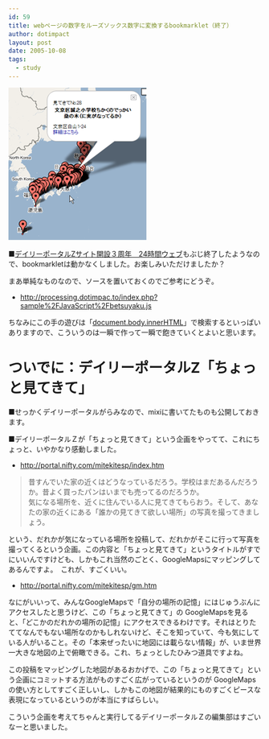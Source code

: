 ```yaml
---
id: 59
title: webページの数字をルーズソックス数字に変換するbookmarklet（終了）
author: dotimpact
layout: post
date: 2005-10-08
tags:
  - study
---
```

<img class="img_R" src='/hexo/images/wp-content/uploads/2008/02/betsuyaku.png' alt='betsuyaku.png' />

■[デイリーポータルZサイト開設３周年　24時間ウェブ][1]もぶじ終了したようなので、bookmarkletは動かなくしました。お楽しみいただけましたか？

まあ単純なものなので、ソースを置いておくのでご参考にどうぞ。

  * <http://processing.dotimpac.to/index.php?sample%2FJavaScript%2Fbetsuyaku.js>

ちなみにこの手の遊びは「[document.body.innerHTML][2]」で検索するといっぱいありますので、こういうのは一瞬で作って一瞬で飽きていくとよいと思います。

# ついでに：デイリーポータルZ「ちょっと見てきて」

■せっかくデイリーポータルがらみなので、mixiに書いてたものも公開しておきます。

■デイリーポータルＺが「ちょっと見てきて」という企画をやってて、これにちょっと、いやかなり感動しました。

  * <http://portal.nifty.com/mitekitesp/index.htm>

> 昔すんでいた家の近くはどうなっているだろう。学校はまだあるんだろうか。昔よく買ったパンはいまでも売ってるのだろうか。  
> 気になる場所を、近くに住んでいる人に見てきてもらおう。そして、あなたの家の近くにある「誰かの見てきて欲しい場所」の写真を撮ってきましょう。

という、だれかが気になっている場所を投稿して、だれかがそこに行って写真を撮ってくるという企画。この内容と「ちょっと見てきて」というタイトルがすでにいいんですけども、しかもこれ当然のごとく、GoogleMapsにマッピングしてあるんですよ。　これが、すごくいい。

  * <http://portal.nifty.com/mitekitesp/gm.htm>

なにがいいって、みんなGoogleMapsで「自分の場所の記憶」にはじゅうぶんにアクセスしたと思うけど、この「ちょっと見てきて」の GoogleMapsを見ると、「どこかのだれかの場所の記憶」にアクセスできるわけです。それはとりたててなんでもない場所なのかもしれないけど、そこを知っていて、今も気にしている人がいること。その「本来ぜったいに地図には載らない情報」が、いま世界一大きな地図の上で俯瞰できる。これ、ちょっとしたひみつ道具ですよね。

この投稿をマッピングした地図があるおかげで、この「ちょっと見てきて」という企画にコミットする方法がものすごく広がっているというのが GoogleMapsの使い方としてすごく正しいし、しかもこの地図が結果的にものすごくピースな表現になっているというのが本当にすばらしい。

こういう企画を考えてちゃんと実行してるデイリーポータルＺの編集部はすごいなーと思いました。

 [1]: http://portal.nifty.com/
 [2]: http://www.google.co.jp/search?q=document.body.innerHTML
